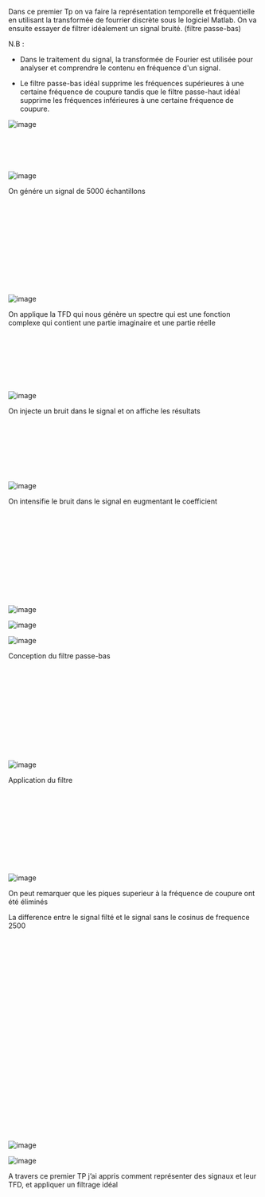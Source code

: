 Dans ce premier Tp on va faire la représentation temporelle
et fréquentielle en utilisant la transformée de fourrier discrète 
sous le logiciel Matlab.
On va ensuite essayer de filtrer idéalement un signal bruité.
(filtre passe-bas)  

N.B : 
- Dans le traitement du signal, la transformée de Fourier 
est utilisée pour analyser et comprendre le contenu en 
fréquence d'un signal.

- Le filtre passe-bas idéal supprime les fréquences supérieures 
à une certaine fréquence de coupure tandis que le filtre 
passe-haut idéal supprime les fréquences inférieures à une 
certaine fréquence de coupure.

![image](https://user-images.githubusercontent.com/98362303/213957224-c57298a3-5595-48db-bdda-c261be2418e0.png)


<?xml version="1.0" encoding="UTF-8"?>
<svg xmlns="http://www.w3.org/2000/svg" viewBox="0 0 476 68"/>![image](https://user-images.githubusercontent.com/98362303/213956372-a77199d4-1812-49aa-9216-d8d6a683b8ba.png)

On génére un signal de 5000 échantillons

<?xml version="1.0" encoding="UTF-8"?>
<svg xmlns="http://www.w3.org/2000/svg" viewBox="0 0 544.5 200"/>![image](https://user-images.githubusercontent.com/98362303/213956481-01fa10df-3ee3-4c0e-b120-bb6f484b39f0.png)

On applique la TFD qui nous génère un spectre qui est une fonction
complexe qui contient une partie imaginaire et une partie réelle

<?xml version="1.0" encoding="UTF-8"?>
<svg xmlns="http://www.w3.org/2000/svg" viewBox="0 0 574.04 130.98"/>![image](https://user-images.githubusercontent.com/98362303/213956781-191b216a-7eb0-4928-92d5-0702866b19c2.png)

On injecte un bruit dans le signal et on affiche les résultats
<?xml version="1.0" encoding="UTF-8"?>
<svg xmlns="http://www.w3.org/2000/svg" viewBox="0 0 574 135.96"/>![image](https://user-images.githubusercontent.com/98362303/213956954-bef22c8e-ef9b-4ec7-9ba8-fba3edd6c37b.png)

On intensifie le bruit dans le signal en eugmentant le coefficient
<?xml version="1.0" encoding="UTF-8"?>
<svg xmlns="http://www.w3.org/2000/svg" viewBox="0 0 574 211.44"/>![image](https://user-images.githubusercontent.com/98362303/213957053-0708c54f-d62e-46d7-bac9-ceb6c6f1fee8.png)

![image](https://user-images.githubusercontent.com/98362303/213957142-5ddabc72-d49c-4524-9817-3ab8c61d232e.png)



![image](https://user-images.githubusercontent.com/98362303/213957421-ae567fd5-c282-4d59-94f0-251a0aa97cc3.png)

Conception du filtre passe-bas
<?xml version="1.0" encoding="UTF-8"?>
<svg xmlns="http://www.w3.org/2000/svg" viewBox="0 0 530.85 196.68"/>![image](https://user-images.githubusercontent.com/98362303/213957465-04072cde-efe8-422d-bf44-ba0137cfa447.png)

Application du filtre
<?xml version="1.0" encoding="UTF-8"?>
<svg xmlns="http://www.w3.org/2000/svg" viewBox="0 0 531 173.95"/>![image](https://user-images.githubusercontent.com/98362303/213957484-88287229-41ba-434c-9fa9-a2d6764ca8a6.png)

On peut remarquer que les piques superieur à la
fréquence de coupure ont été éliminés







La difference entre le signal filté et le signal sans le cosinus de frequence 2500
<?xml version="1.0" encoding="UTF-8"?>
<svg xmlns="http://www.w3.org/2000/svg" viewBox="0 0 488.7 396.98"/>![image](https://user-images.githubusercontent.com/98362303/213957529-76cee36c-5902-4cb9-b174-356991f165b8.png)


![image](https://user-images.githubusercontent.com/98362303/213957551-352daf14-4738-42fb-ade4-7b0af9392c94.png)


A travers ce premier TP j’ai appris comment représenter des 
signaux et leur TFD, et appliquer un filtrage idéal 



